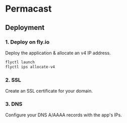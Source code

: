 # Permacast

## Deployment
### 1. Deploy on fly.io
Deploy the application & allocate an v4 IP address.
```bash
flyctl launch
flyctl ips allocate-v4
```

### 2. SSL
Create an SSL certificate for your domain.

### 3. DNS
Configure your DNS A/AAAA records with the app's IPs.